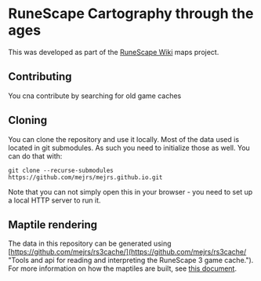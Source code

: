 # RuneScape Cartography through the ages

This was developed as part of the [RuneScape Wiki](https://runescape.wiki/ "The RuneScape Wiki") maps project.

## Contributing

You cna contribute by searching for old game caches

## Cloning

You can clone the repository and use it locally. Most of the data used is located in git submodules. As such you need to initialize those as well. You can do that with:
```text
git clone --recurse-submodules https://github.com/mejrs/mejrs.github.io.git
```

Note that you can not simply open this in your browser - you need to set up a local HTTP server to run it.

## Maptile rendering

The data in this repository can be generated using [https://github.com/mejrs/rs3cache/](https://github.com/mejrs/rs3cache/ "Tools and api for reading and interpreting the RuneScape 3 game cache.").
For more information on how the maptiles are built, see [this document](https://docs.google.com/document/d/1xv7iVBkG6eWDrXFhIYi77AVodJc0D-4Aqn0ncZXKJfw/edit# "RuneScape Wiki Maps Project - Google Docs").